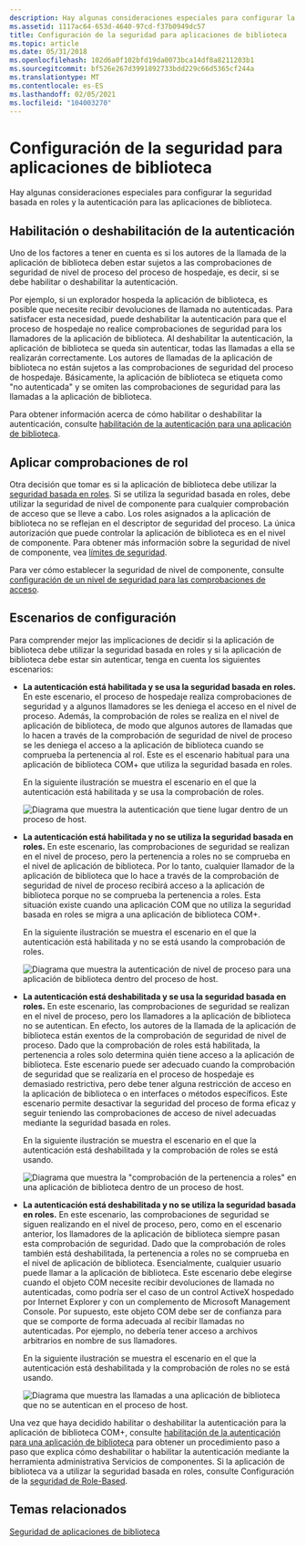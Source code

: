 ```yaml
---
description: Hay algunas consideraciones especiales para configurar la seguridad basada en roles y la autenticación para las aplicaciones de biblioteca.
ms.assetid: 1117ac64-653d-4640-97cd-f37b0949dc57
title: Configuración de la seguridad para aplicaciones de biblioteca
ms.topic: article
ms.date: 05/31/2018
ms.openlocfilehash: 102d6a0f102bfd19da0073bca14df8a8211203b1
ms.sourcegitcommit: bf526e267d3991892733bdd229c66d5365cf244a
ms.translationtype: MT
ms.contentlocale: es-ES
ms.lasthandoff: 02/05/2021
ms.locfileid: "104003270"
---
```

# <a name="configuring-security-for-library-applications"></a>Configuración de la seguridad para aplicaciones de biblioteca

Hay algunas consideraciones especiales para configurar la seguridad basada en roles y la autenticación para las aplicaciones de biblioteca.

## <a name="enabling-or-disabling-authentication"></a>Habilitación o deshabilitación de la autenticación

Uno de los factores a tener en cuenta es si los autores de la llamada de la aplicación de biblioteca deben estar sujetos a las comprobaciones de seguridad de nivel de proceso del proceso de hospedaje, es decir, si se debe habilitar o deshabilitar la autenticación.

Por ejemplo, si un explorador hospeda la aplicación de biblioteca, es posible que necesite recibir devoluciones de llamada no autenticadas. Para satisfacer esta necesidad, puede deshabilitar la autenticación para que el proceso de hospedaje no realice comprobaciones de seguridad para los llamadores de la aplicación de biblioteca. Al deshabilitar la autenticación, la aplicación de biblioteca se queda sin autenticar, todas las llamadas a ella se realizarán correctamente. Los autores de llamadas de la aplicación de biblioteca no están sujetos a las comprobaciones de seguridad del proceso de hospedaje. Básicamente, la aplicación de biblioteca se etiqueta como "no autenticada" y se omiten las comprobaciones de seguridad para las llamadas a la aplicación de biblioteca.

Para obtener información acerca de cómo habilitar o deshabilitar la autenticación, consulte [habilitación de la autenticación para una aplicación de biblioteca](enabling-authentication-for-a-library-application.md).

## <a name="enforcing-role-checks"></a>Aplicar comprobaciones de rol

Otra decisión que tomar es si la aplicación de biblioteca debe utilizar la [seguridad basada en roles](role-based-security-administration.md). Si se utiliza la seguridad basada en roles, debe utilizar la seguridad de nivel de componente para cualquier comprobación de acceso que se lleve a cabo. Los roles asignados a la aplicación de biblioteca no se reflejan en el descriptor de seguridad del proceso. La única autorización que puede controlar la aplicación de biblioteca es en el nivel de componente. Para obtener más información sobre la seguridad de nivel de componente, vea [límites de seguridad](security-boundaries.md).

Para ver cómo establecer la seguridad de nivel de componente, consulte [configuración de un nivel de seguridad para las comprobaciones de acceso](setting-a-security-level-for-access-checks.md).

## <a name="configuration-scenarios"></a>Escenarios de configuración

Para comprender mejor las implicaciones de decidir si la aplicación de biblioteca debe utilizar la seguridad basada en roles y si la aplicación de biblioteca debe estar sin autenticar, tenga en cuenta los siguientes escenarios:

-   **La autenticación está habilitada y se usa la seguridad basada en roles.** En este escenario, el proceso de hospedaje realiza comprobaciones de seguridad y a algunos llamadores se les deniega el acceso en el nivel de proceso. Además, la comprobación de roles se realiza en el nivel de aplicación de biblioteca, de modo que algunos autores de llamadas que lo hacen a través de la comprobación de seguridad de nivel de proceso se les deniega el acceso a la aplicación de biblioteca cuando se comprueba la pertenencia al rol. Este es el escenario habitual para una aplicación de biblioteca COM+ que utiliza la seguridad basada en roles.

    En la siguiente ilustración se muestra el escenario en el que la autenticación está habilitada y se usa la comprobación de roles.

    ![Diagrama que muestra la autenticación que tiene lugar dentro de un proceso de host.](images/18004ed7-e95e-4c66-9e17-f163cdeefd71.png)

-   **La autenticación está habilitada y no se utiliza la seguridad basada en roles.** En este escenario, las comprobaciones de seguridad se realizan en el nivel de proceso, pero la pertenencia a roles no se comprueba en el nivel de aplicación de biblioteca. Por lo tanto, cualquier llamador de la aplicación de biblioteca que lo hace a través de la comprobación de seguridad de nivel de proceso recibirá acceso a la aplicación de biblioteca porque no se comprueba la pertenencia a roles. Esta situación existe cuando una aplicación COM que no utiliza la seguridad basada en roles se migra a una aplicación de biblioteca COM+.

    En la siguiente ilustración se muestra el escenario en el que la autenticación está habilitada y no se está usando la comprobación de roles.

    ![Diagrama que muestra la autenticación de nivel de proceso para una aplicación de biblioteca dentro del proceso de host.](images/3e5a64c6-39a9-4ff7-b084-8396fe779210.png)

-   **La autenticación está deshabilitada y se usa la seguridad basada en roles.** En este escenario, las comprobaciones de seguridad se realizan en el nivel de proceso, pero los llamadores a la aplicación de biblioteca no se autentican. En efecto, los autores de la llamada de la aplicación de biblioteca están exentos de la comprobación de seguridad de nivel de proceso. Dado que la comprobación de roles está habilitada, la pertenencia a roles solo determina quién tiene acceso a la aplicación de biblioteca. Este escenario puede ser adecuado cuando la comprobación de seguridad que se realizaría en el proceso de hospedaje es demasiado restrictiva, pero debe tener alguna restricción de acceso en la aplicación de biblioteca o en interfaces o métodos específicos. Este escenario permite desactivar la seguridad del proceso de forma eficaz y seguir teniendo las comprobaciones de acceso de nivel adecuadas mediante la seguridad basada en roles.

    En la siguiente ilustración se muestra el escenario en el que la autenticación está deshabilitada y la comprobación de roles se está usando.

    ![Diagrama que muestra la "comprobación de la pertenencia a roles" en una aplicación de biblioteca dentro de un proceso de host.](images/e0cc604c-ba86-4087-9a74-1b6fdce8d69a.png)

-   **La autenticación está deshabilitada y no se utiliza la seguridad basada en roles.** En este escenario, las comprobaciones de seguridad se siguen realizando en el nivel de proceso, pero, como en el escenario anterior, los llamadores de la aplicación de biblioteca siempre pasan esta comprobación de seguridad. Dado que la comprobación de roles también está deshabilitada, la pertenencia a roles no se comprueba en el nivel de aplicación de biblioteca. Esencialmente, cualquier usuario puede llamar a la aplicación de biblioteca. Este escenario debe elegirse cuando el objeto COM necesite recibir devoluciones de llamada no autenticadas, como podría ser el caso de un control ActiveX hospedado por Internet Explorer y con un complemento de Microsoft Management Console. Por supuesto, este objeto COM debe ser de confianza para que se comporte de forma adecuada al recibir llamadas no autenticadas. Por ejemplo, no debería tener acceso a archivos arbitrarios en nombre de sus llamadores.

    En la siguiente ilustración se muestra el escenario en el que la autenticación está deshabilitada y la comprobación de roles no se está usando.

    ![Diagrama que muestra las llamadas a una aplicación de biblioteca que no se autentican en el proceso de host.](images/df3c9a02-52dd-4e07-a5f1-76cef0dab5cb.png)

Una vez que haya decidido habilitar o deshabilitar la autenticación para la aplicación de biblioteca COM+, consulte [habilitación de la autenticación para una aplicación de biblioteca](enabling-authentication-for-a-library-application.md) para obtener un procedimiento paso a paso que explica cómo deshabilitar o habilitar la autenticación mediante la herramienta administrativa Servicios de componentes. Si la aplicación de biblioteca va a utilizar la seguridad basada en roles, consulte Configuración de la [seguridad de Role-Based](configuring-role-based-security.md).

## <a name="related-topics"></a>Temas relacionados

<dl> <dt>

[Seguridad de aplicaciones de biblioteca](library-application-security.md)
</dt> </dl>

 

 



